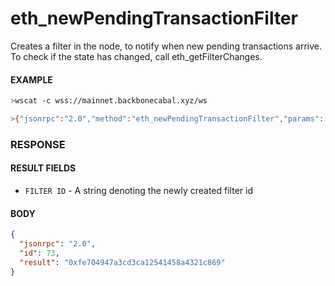 # eth_newPendingTransactionFilter

Creates a filter in the node, to notify when new pending transactions arrive. To check if the state has changed, call
eth_getFilterChanges.

#### EXAMPLE

```bash
>wscat -c wss://mainnet.backbonecabal.xyz/ws

>{"jsonrpc":"2.0","method":"eth_newPendingTransactionFilter","params":[],"id":73}
```

### RESPONSE

#### RESULT FIELDS

- `FILTER ID` - A string denoting the newly created filter id

#### BODY

```json
{
  "jsonrpc": "2.0",
  "id": 73,
  "result": "0xfe704947a3cd3ca12541458a4321c869"
}
```
